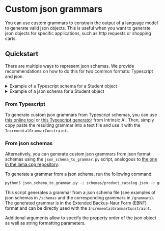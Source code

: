 # Custom json grammars

You can use custom grammars to constrain the output of a language model to generate valid json objects. This is useful when you want to generate json objects for specific applications, such as http requests or shopping carts.

## Quickstart

There are multiple ways to represent json schemas. 
We provide recommendations on how to do this for two common formats: Typescript and json.

<details>
<summary> Example of a Typescript schema for a Student object </summary>

```Typescript
interface Student{
 name: string;
 age: number;
 is_student : boolean;
 courses: string[];
}
```
</details>

<details>
<summary> Example of a json schema for a Student object </summary>

```json
{
    "type": "object",
    "properties": {
        "name": {"type": "string"},
        "age": {"type": "number"},
        "is_student": {"type": "boolean"},
        "courses": {
            "type": "array",
            "items": { "type": "string"}
        }
    }
}
```
</details>


### From Typescript

To generate custom json grammars from Typescript schemas, you can use [this online tool](https://grammar.intrinsiclabs.ai/) or [this Typescript generator](https://github.com/IntrinsicLabsAI/gbnfgen) from Intrinsic AI. Then, simply copy paste the resulting grammar into a text file and use it with the `IncrementalGrammarConstraint`.


### From json schemas

Alternatively, you can generate custom json grammars from json format schemas using the `json_schema_to_grammar.py` script, analogous to [the one in the lama.cpp repository](https://github.com/ggerganov/llama.cpp/blob/ab9a3240a9da941fdef5cd4a25f2b97c2f5a67aa/examples/json_schema_to_grammar.py). 


To generate a grammar from a json schema, run the following command:

```bash
python3 json_schema_to_grammar.py -i schemas/product_catalog.json -o grammars/product_catalog.ebnf
```
This script generates a grammar from a json schema file (see examples of json schemas in `/schemas` and the corresponding grammars in `/grammars`). The generated grammar is in the Extended Backus-Naur Form (EBNF) format and can be directly used with the `IncrementalGrammarConstraint`. 

Additional arguments allow to specify the property order of the json object as well as string formatting parameters.


